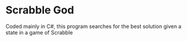 # Scrabble God
 Coded mainly in C#, this program searches for the best solution given a state in a game of Scrabble
